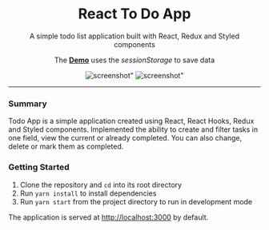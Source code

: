 <h1 align="center">
  React To Do App
</h1>

<div align="center">
  <p>A simple todo list application built with React, Redux and Styled components</p>
  <p>The <a href="https://mediocreuser.github.io/todo/"><b>Demo</b></a> uses the <em>sessionStorage</em> to save data</p>
  

  <p>
      <img alt=screenshot" src="../assets/Screenshot_1.png?raw=true">
      <img alt=screenshot" src="../assets/Screenshot_2.png?raw=true">
  </p>
</div>

- - -

### Summary

Todo App is a simple application created using React, React Hooks, Redux and Styled components. Implemented the ability to create and filter tasks in one field, view the current or already completed. You can also change, delete or mark them as completed.

### Getting Started

1. Clone the repository and `cd` into its root directory
2. Run `yarn install` to install dependencies
3. Run `yarn start` from the project directory to run in development mode

The application is served at [http://localhost:3000](http://localhost:3000) by default.
